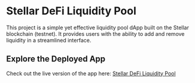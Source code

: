 # Stellar DeFi Liquidity Pool

This project is a simple yet effective liquidity pool dApp built on the Stellar blockchain (testnet). It provides users with the ability to add and remove liquidity in a streamlined interface.

## Explore the Deployed App

Check out the live version of the app here: [Stellar DeFi Liquidity Pool](https://stellar-defi-app--woad.vercel.app/)




